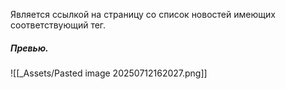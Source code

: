 Является ссылкой на страницу со список новостей имеющих соответствующий тег.

##### Превью.
![[_Assets/Pasted image 20250712162027.png]]
